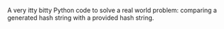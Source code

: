 A very itty bitty Python code to solve a real world problem: comparing a generated hash string with a provided hash string.
